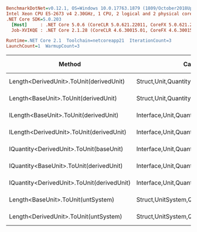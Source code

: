 ``` ini

BenchmarkDotNet=v0.12.1, OS=Windows 10.0.17763.1879 (1809/October2018Update/Redstone5)
Intel Xeon CPU E5-2673 v4 2.30GHz, 1 CPU, 2 logical and 2 physical cores
.NET Core SDK=5.0.203
  [Host]     : .NET Core 5.0.6 (CoreCLR 5.0.621.22011, CoreFX 5.0.621.22011), X64 RyuJIT
  Job-XVIKQE : .NET Core 2.1.28 (CoreCLR 4.6.30015.01, CoreFX 4.6.30015.01), X64 RyuJIT

Runtime=.NET Core 2.1  Toolchain=netcoreapp21  IterationCount=3  
LaunchCount=1  WarmupCount=3  

```
|                                     Method |                                  Categories |      Mean |      Error |   StdDev |   StdErr |       Min |       Max |    Median | Ratio | MannWhitney(5%) | RatioSD |  Gen 0 | Gen 1 | Gen 2 | Allocated |
|------------------------------------------- |-------------------------------------------- |----------:|-----------:|---------:|---------:|----------:|----------:|----------:|------:|---------------- |--------:|-------:|------:|------:|----------:|
|    Length&lt;DerivedUnit&gt;.ToUnit(derivedUnit) |       Struct,Unit,Quantity,Micro,Conversion |  21.88 ns |   3.020 ns | 0.166 ns | 0.096 ns |  21.76 ns |  22.07 ns |  21.80 ns |  1.00 |               ? |    0.01 |      - |     - |     - |         - |
|       Length&lt;BaseUnit&gt;.ToUnit(derivedUnit) |       Struct,Unit,Quantity,Micro,Conversion |  21.98 ns |   3.301 ns | 0.181 ns | 0.104 ns |  21.77 ns |  22.11 ns |  22.04 ns |  1.00 |            Base |    0.00 |      - |     - |     - |         - |
|      ILength&lt;BaseUnit&gt;.ToUnit(derivedUnit) |    Interface,Unit,Quantity,Micro,Conversion |  31.17 ns |   9.528 ns | 0.522 ns | 0.302 ns |  30.77 ns |  31.76 ns |  30.98 ns |  1.42 |               ? |    0.02 | 0.0049 |     - |     - |      32 B |
|   ILength&lt;DerivedUnit&gt;.ToUnit(derivedUnit) |    Interface,Unit,Quantity,Micro,Conversion |  31.93 ns |   6.623 ns | 0.363 ns | 0.210 ns |  31.70 ns |  32.35 ns |  31.74 ns |  1.45 |               ? |    0.03 | 0.0049 |     - |     - |      32 B |
|    IQuantity&lt;DerivedUnit&gt;.ToUnit(baseUnit) |    Interface,Unit,Quantity,Micro,Conversion | 110.44 ns |  22.231 ns | 1.219 ns | 0.704 ns | 109.10 ns | 111.49 ns | 110.72 ns |  5.03 |               ? |    0.02 | 0.0046 |     - |     - |      32 B |
|    IQuantity&lt;BaseUnit&gt;.ToUnit(derivedUnit) |    Interface,Unit,Quantity,Micro,Conversion | 126.33 ns |  27.390 ns | 1.501 ns | 0.867 ns | 124.63 ns | 127.46 ns | 126.91 ns |  5.75 |               ? |    0.03 | 0.0043 |     - |     - |      33 B |
| IQuantity&lt;DerivedUnit&gt;.ToUnit(derivedUnit) |    Interface,Unit,Quantity,Micro,Conversion | 150.12 ns |  32.858 ns | 1.801 ns | 1.040 ns | 148.57 ns | 152.10 ns | 149.71 ns |  6.83 |               ? |    0.10 | 0.0041 |     - |     - |      32 B |
|         Length&lt;BaseUnit&gt;.ToUnit(untSystem) | Struct,UnitSystem,Quantity,Micro,Conversion | 584.31 ns |  96.790 ns | 5.305 ns | 3.063 ns | 578.20 ns | 587.68 ns | 587.06 ns | 26.59 |               ? |    0.37 | 0.0281 |     - |     - |     192 B |
|      Length&lt;DerivedUnit&gt;.ToUnit(untSystem) | Struct,UnitSystem,Quantity,Micro,Conversion | 593.73 ns | 102.831 ns | 5.637 ns | 3.254 ns | 587.95 ns | 599.21 ns | 594.05 ns | 27.02 |               ? |    0.45 | 0.0281 |     - |     - |     192 B |

